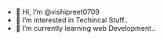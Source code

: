 - 👋 Hi, I’m @vishipreet0709
- 👀 I’m interested in Techincal Stuff..
- 🌱 I’m currently learning web Development..

<!---
vishipreet0709/vishipreet0709 is a ✨ special ✨ repository because its `README.md` (this file) appears on your GitHub profile.
You can click the Preview link to take a look at your changes.
--->

